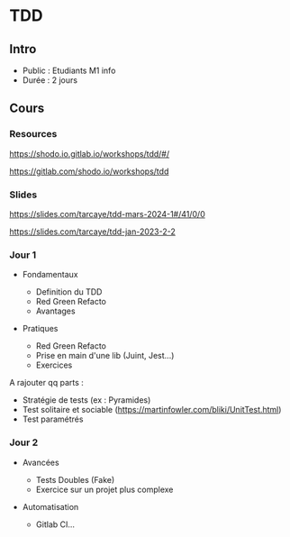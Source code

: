 # TDD

## Intro

- Public : Etudiants M1 info
- Durée : 2 jours

## Cours

### Resources

https://shodo.io.gitlab.io/workshops/tdd/#/

https://gitlab.com/shodo.io/workshops/tdd

### Slides

https://slides.com/tarcaye/tdd-mars-2024-1#/41/0/0

https://slides.com/tarcaye/tdd-jan-2023-2-2


### Jour 1

- Fondamentaux
    - Definition du TDD
    - Red Green Refacto
    - Avantages 

- Pratiques
    - Red Green Refacto
    - Prise en main d'une lib (Juint, Jest...)
    - Exercices


 A rajouter qq parts : 
- Stratégie de tests (ex : Pyramides)
-  Test solitaire et sociable (https://martinfowler.com/bliki/UnitTest.html)
- Test paramétrés

### Jour 2

- Avancées
    - Tests Doubles (Fake)
    - Exercice sur un projet plus complexe
 
- Automatisation
    - Gitlab CI... 


